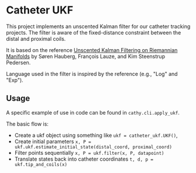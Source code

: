 # Catheter UKF

This project implements an unscented Kalman filter for our catheter tracking projects.
The filter is aware of the fixed-distance constraint between the distal and proximal coils.

It is based on the reference [Unscented Kalman Filtering on Riemannian Manifolds](https://www.researchgate.net/publication/257581786_Unscented_Kalman_Filtering_on_Riemannian_Manifolds) by
Søren Hauberg, François Lauze, and Kim Steenstrup Pedersen.

Language used in the filter is inspired by the reference (e.g., "Log" and "Exp").

## Usage

A specific example of use in code can be found in `cathy.cli.apply_ukf`.

The basic flow is:
- Create a ukf object using something like `ukf = catheter_ukf.UKF()`,
- Create initial parameters `x, P = ukf.ukf.estimate_initial_state(distal_coord, proximal_coord)`
- Filter points sequentially `x, P = ukf.filter(x, P, datapoint)`
- Translate states back into catheter coordinates `t, d, p = ukf.tip_and_coils(x)`

